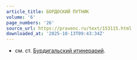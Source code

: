 ```yaml
---
article_title: БОРДОСКИЙ ПУТНИК
volume: '6'
page_numbers: '26'
source_url: https://pravenc.ru/text/153115.html
downloaded_at: '2025-10-13T09:43:34Z'
---
```


- см. ст. [Бурдигальский итинерарий](<https://pravenc.ru/text/Бурдигальский итинерарий.html>).
